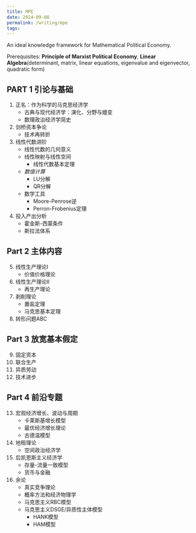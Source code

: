 ```yaml
---
title: MPE
date: 2024-09-08
permalink: /writing/mpe
tags:
---
```


An ideal knowledge framework for Mathematical Political Economy.

Prerequisites: **Principle of Marxist Political Economy**, **Linear Algebra**(determinant, matrix, linear equations, eigenvalue and eigenvector, quadratic form)  

## PART 1 引论与基础  

1. 正名：作为科学的马克思经济学
	- 古典与现代经济学：演化、分野与嬗变
	- 数理政治经济学简史
2. 剑桥资本争论
	- 技术再转折
3. 线性代数进阶
	- 线性代数的几何意义
	- 线性映射与线性空间
		- 线性代数基本定理
	- _数值计算_
		- LU分解
		- QR分解
	- 数学工具
		- Moore-Penrose逆
		- Perron-Frobenius定理
4. 投入产出分析
	- 霍金斯-西蒙条件
	- 斯拉法体系  

## Part 2 主体内容  

5. 线性生产理论I
	- 价值价格理论
6. 线性生产理论II
	- 再生产理论
7. 剥削理论
	- 置盐定理
	- 马克思基本定理
8. 转形问题ABC  

## Part 3 放宽基本假定  

9. 固定资本
10. 联合生产
11. 异质劳动
12. 技术进步  

## Part 4 前沿专题  

13. 宏观经济增长、波动与周期
	- 卡莱斯基增长模型
	- 最优经济增长理论
	- 古德温模型
14. 地租理论
	- 空间政治经济学
15. 后凯恩斯主义经济学
	- 存量-流量一致模型
	- 货币与金融
16. 余论
	- 真实竞争理论
	- 概率方法和经济物理学
	- 马克思主义RBC模型
	- 马克思主义DSGE/异质性主体模型
		- HANK模型
		- HAM模型
